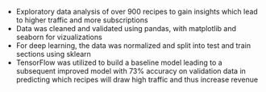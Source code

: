 - Exploratory data analysis of over 900 recipes to gain insights which lead to higher traffic and more subscriptions
- Data was cleaned and validated using pandas, with matplotlib and seaborn for vizualizations
- For deep learning, the data was normalized and split into test and train sections using sklearn
- TensorFlow was utilized to build a baseline model leading to a subsequent improved model with 73% accuracy on validation data in predicting which recipes will draw high traffic and thus increase revenue 
